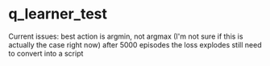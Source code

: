 # q_learner_test
Current issues:
  best action is argmin, not argmax (I'm not sure if this is actually the case right now)
  after 5000 episodes the loss explodes
  still need to convert into a script

